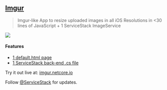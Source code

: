 ## [Imgur](https://github.com/ServiceStackApps/Imgur)

> Imgur-like App to resize uploaded images in all iOS Resolutions in <30 lines of JavaScript + 1 ServiceStack ImageService

[![](https://raw.githubusercontent.com/ServiceStack/Assets/master/img/livedemos/imgur.png)](http://imgur.netcore.io)

#### Features

 - [1 default.html page](https://github.com/ServiceStackApps/Imgur/blob/master/src/Imgur/default.html)
 - [1 ServiceStack back-end .cs file](https://github.com/ServiceStackApps/Imgur/blob/master/src/Imgur/Global.asax.cs)

Try it out live at: [imgur.netcore.io](http://imgur.netcore.io)

Follow [@ServiceStack](http://twitter.com) for updates.
